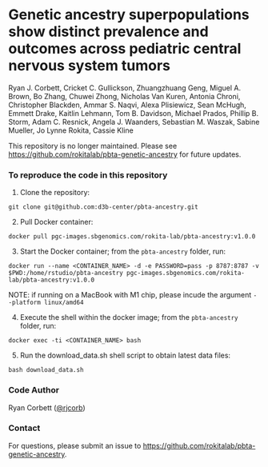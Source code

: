 # Genetic ancestry superpopulations show distinct prevalence and outcomes across pediatric central nervous system tumors 

Ryan J. Corbett, Cricket C. Gullickson, Zhuangzhuang Geng, Miguel A. Brown, Bo Zhang, Chuwei Zhong, Nicholas Van Kuren, Antonia Chroni, Christopher Blackden, Ammar S. Naqvi, Alexa Plisiewicz, Sean McHugh, Emmett Drake, Kaitlin Lehmann, Tom B. Davidson, Michael Prados, Phillip B. Storm, Adam C. Resnick, Angela J. Waanders, Sebastian M. Waszak, Sabine Mueller, Jo Lynne Rokita, Cassie Kline

This repository is no longer maintained.
Please see https://github.com/rokitalab/pbta-genetic-ancestry for future updates.

### To reproduce the code in this repository

1. Clone the repository:
```
git clone git@github.com:d3b-center/pbta-ancestry.git
```

2. Pull Docker container:
```
docker pull pgc-images.sbgenomics.com/rokita-lab/pbta-ancestry:v1.0.0
```

3. Start the Docker container; from the `pbta-ancestry` folder, run:
```
docker run --name <CONTAINER_NAME> -d -e PASSWORD=pass -p 8787:8787 -v $PWD:/home/rstudio/pbta-ancestry pgc-images.sbgenomics.com/rokita-lab/pbta-ancestry:v1.0.0
```

NOTE: if running on a MacBook with M1 chip, please incude the argument `--platform linux/amd64`

4. Execute the shell within the docker image; from the `pbta-ancestry` folder, run: 
```
docker exec -ti <CONTAINER_NAME> bash
```

5. Run the download_data.sh shell script to obtain latest data files:

```
bash download_data.sh
```

### Code Author
Ryan Corbett ([@rjcorb](https://github.com/rjcorb))

### Contact

For questions, please submit an issue to https://github.com/rokitalab/pbta-genetic-ancestry.
